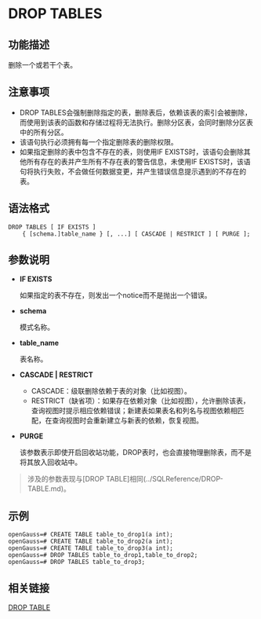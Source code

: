 # DROP TABLES

## 功能描述<a name="zh-cn_topic_0283137126_zh-cn_topic_0237122076_zh-cn_topic_0059779051_s2baab5c876044795a12b5949f22d2144"></a>

删除一个或若干个表。

## 注意事项<a name="zh-cn_topic_0283137126_zh-cn_topic_0237122076_zh-cn_topic_0059779051_s8ea536d5b8ff459e9e3614e35f53bc2a"></a>

-   DROP TABLES会强制删除指定的表，删除表后，依赖该表的索引会被删除，而使用到该表的函数和存储过程将无法执行。删除分区表，会同时删除分区表中的所有分区。
-   该语句执行必须拥有每一个指定删除表的删除权限。
-   如果指定删除的表中包含不存在的表，则使用IF EXISTS时，该语句会删除其他所有存在的表并产生所有不存在表的警告信息，未使用IF EXISTS时，该语句将执行失败，不会做任何数据变更，并产生错误信息提示遇到的不存在的表。

## 语法格式<a name="zh-cn_topic_0283137126_zh-cn_topic_0237122076_zh-cn_topic_0059779051_s58bdce220c9f4292ba9af919b04ad25c"></a>

```
DROP TABLES [ IF EXISTS ] 
    { [schema.]table_name } [, ...] [ CASCADE | RESTRICT ] [ PURGE ];
```

## 参数说明<a name="zh-cn_topic_0283137126_zh-cn_topic_0237122076_zh-cn_topic_0059779051_sf4962205ddf84312a5fd888bc662e5cf"></a>

-   **IF EXISTS**

    如果指定的表不存在，则发出一个notice而不是抛出一个错误。

-   **schema**

    模式名称。

-   **table\_name**

    表名称。

-   **CASCADE | RESTRICT**
    -   CASCADE：级联删除依赖于表的对象（比如视图）。
    -   RESTRICT（缺省项）：如果存在依赖对象（比如视图），允许删除该表，查询视图时提示相应依赖错误；新建表如果表名和列名与视图依赖相匹配，在查询视图时会重新建立与新表的依赖，恢复视图。
    
-   **PURGE**

    该参数表示即使开启回收站功能，DROP表时，也会直接物理删除表，而不是将其放入回收站中。

>涉及的参数表现与[DROP TABLE]相同(../SQLReference/DROP-TABLE.md)。

## 示例<a name="zh-cn_topic_0283137126_zh-cn_topic_0237122076_zh-cn_topic_0059779051_se4f9dc97861c410bb51554bb58bcd76d"></a>

```
openGauss=# CREATE TABLE table_to_drop1(a int);
openGauss=# CREATE TABLE table_to_drop2(a int);
openGauss=# CREATE TABLE table_to_drop3(a int);
openGauss=# DROP TABLES table_to_drop1,table_to_drop2;
openGauss=# DROP TABLES table_to_drop3;
```

## 相关链接<a name="section156744489391"></a>

[DROP TABLE](../SQLReference/DROP-TABLE.md)
